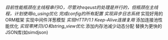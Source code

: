 *目前性能瓶颈在主线程串行IO，尽管对reqeust的处理是并行的，但瓶颈在主线程，计划使用io_using优化*
*完成config的所有配置*
*实现异步日志系统*
实现好用的ORM框架
实现中间件洋葱模型
*实现HTTP/1.1 Keep-Alive连接复用*
添加连接池性能优化
*实现零拷贝I/O和string_view优化*
添加内存池减少动态分配
替换为更快的JSON库(如simdjson)
    
